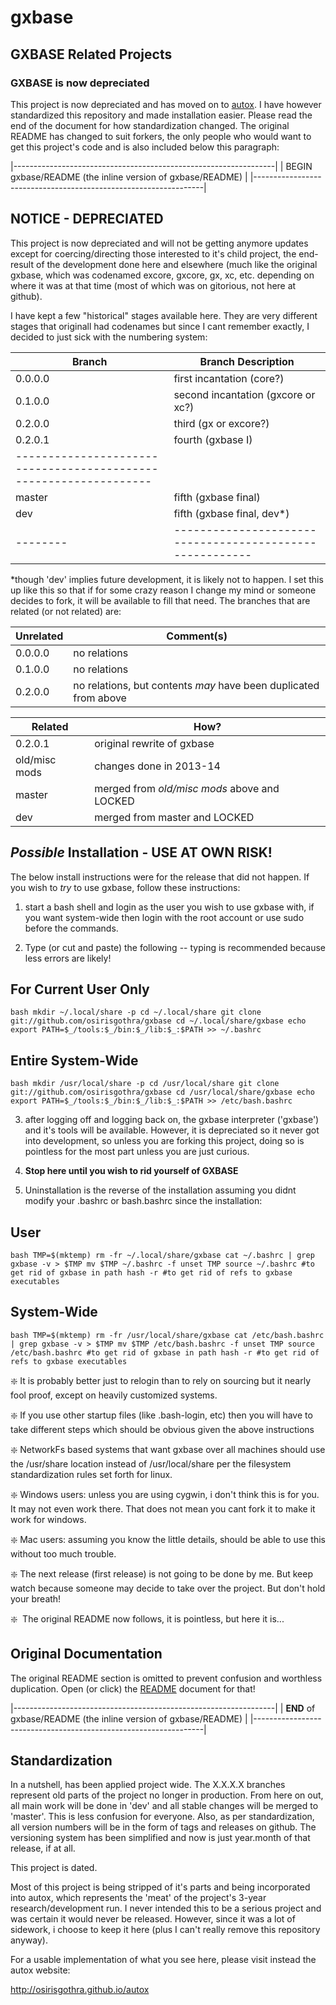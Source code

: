 <h1>gxbase</h1>
<h2>GXBASE Related Projects</h2>
<h3>GXBASE is now depreciated</h3>

This project is now depreciated and has moved on to [autox](http://osirisgothra.github.io/autox). I have however
standardized this repository and made installation easier. Please read the end
of the document for how standardization changed. The original README has changed
to suit forkers, the only people who would want to get this project's code
and is also included below this paragraph:

|-----------------------------------------------------------------|
| BEGIN gxbase/README (the inline version of gxbase/README) |
|-----------------------------------------------------------------|
	

NOTICE - DEPRECIATED
--------------------

This project is now depreciated and will not be getting
anymore updates except for coercing/directing those interested
to it's child project, the end-result of the development done 
here and elsewhere (much like the original gxbase, which was
codenamed excore, gxcore, gx, xc, etc. depending on where it
was at that time (most of which was on gitorious, not here at
github).

I have kept a few "historical" stages available here. They are
very different stages that originall had codenames but since I
cant remember exactly, I decided to just sick with the numbering
system:

| Branch | Branch Description
|--------|--------------------------------------------------------|
|0.0.0.0 | first incantation (core?)                              |
|0.1.0.0 | second incantation (gxcore or xc?)                     |
|0.2.0.0 | third (gx or excore?)                                  |
|0.2.0.1 | fourth (gxbase I)                                      |
|-----------------------------------------------------------------|
|master  | fifth (gxbase final)                                   |
|dev     | fifth (gxbase final, dev*)                             |
|--------|--------------------------------------------------------|
*though 'dev' implies future development, it is likely not to happen. I set this up like this so that if for some
crazy reason I change my mind or someone decides to fork, it will be available to fill that need. The branches that
are related (or not related) are:


Unrelated | Comment(s)
----------|-----------------------------------------------------------------------------------------
0.0.0.0   | no relations
0.1.0.0   | no relations
0.2.0.0   | no relations, but contents *may* have been duplicated from above


Related      | How?
-------------|--------------------------------------------------------------------------------------------------------------
0.2.0.1      |original rewrite of gxbase
old/misc mods|changes done in 2013-14
master       |merged from *old/misc mods* above and LOCKED
dev          |merged from master and LOCKED


*Possible* Installation - USE AT OWN RISK!
----------------------------------------------------------------------------------------------------------------------------

The below install instructions were for the release that did not happen. If you wish to *try* to use gxbase, follow
these instructions:

1) start a bash shell and login as the user you wish to use gxbase with, if you want system-wide then
   login with the root account or use sudo before the commands.

2) Type (or cut and paste) the following -- typing is recommended because less errors are likely!


For Current User Only
---------------------
``bash
mkdir ~/.local/share -p
cd ~/.local/share
git clone git://github.com/osirisgothra/gxbase
cd ~/.local/share/gxbase
echo export PATH=$_/tools:$_/bin:$_/lib:$_:$PATH >> ~/.bashrc
``

Entire System-Wide
------------------
``bash
mkdir /usr/local/share -p
cd /usr/local/share
git clone git://github.com/osirisgothra/gxbase
cd /usr/local/share/gxbase
echo export PATH=$_/tools:$_/bin:$_/lib:$_:$PATH >> /etc/bash.bashrc
``

3) after logging off and logging back on, the gxbase interpreter ('gxbase') and it's tools
will be available. However, it is depreciated so it never got into development, so unless
you are forking this project, doing so is pointless for the most part unless you are
just curious.

4) **Stop here until you wish to rid yourself of GXBASE**

5) Uninstallation is the reverse of the installation
   assuming you didnt modify your .bashrc or bash.bashrc since
   the installation:

User
----
``bash
TMP=$(mktemp)
rm -fr ~/.local/share/gxbase
cat ~/.bashrc | grep gxbase -v > $TMP
mv $TMP ~/.bashrc -f
unset TMP
source ~/.bashrc #to get rid of gxbase in path
hash -r #to get rid of refs to gxbase executables
``

System-Wide
-----------
``bash
TMP=$(mktemp)
rm -fr /usr/local/share/gxbase
cat /etc/bash.bashrc | grep gxbase -v > $TMP
mv $TMP /etc/bash.bashrc -f
unset TMP
source /etc/bash.bashrc #to get rid of gxbase in path
hash -r #to get rid of refs to gxbase executables
``

:sparkle:&nbsp;It is probably better just to relogin than to rely on sourcing but
it nearly fool proof, except on heavily customized systems.

:sparkle:&nbsp;If you use other startup files (like .bash-login, etc) then you will
have to take different steps which should be obvious given the above instructions

:sparkle:&nbsp;NetworkFs based systems that want gxbase over all machines should use
the /usr/share location instead of /usr/local/share per the filesystem standardization
rules set forth for linux.

:sparkle:&nbsp;Windows users: unless you are using cygwin, i don't think this is
for you. It may not even work there. That does not mean you cant fork it to make
it work for windows.

:sparkle:&nbsp;Mac users: assuming you know the little details, should be able to
use this without too much trouble.

:sparkle:&nbsp;The next release (first release) is not going to be done by me. But keep
watch because someone may decide to take over the project. But don't hold your breath!

:sparkle:&nbsp; The original README now follows, it is pointless, but here it is...


Original Documentation
----------------------------------------------------------------------
The original README section is omitted to prevent confusion and worthless
duplication. Open (or click) the [README](http://github.com/osirisgothra/gxbase/blob/master/README) document for that!

|-----------------------------------------------------------------|
| **END** of gxbase/README (the inline version of gxbase/README) |
|-----------------------------------------------------------------|


Standardization
---------------

In a nutshell, has been applied project wide. The X.X.X.X branches represent old parts of the project
no longer in production. From here on out, all main work will be done in 'dev' and all stable changes will be 
merged to 'master'. This is less confusion for everyone. Also, as per standardization, all version numbers will be in
the form of tags and releases on github. The versioning system has been simplified and now is just year.month of that
release, if at all.

This project is dated.

Most of this project is being stripped of it's parts and being incorporated into autox, which represents the 'meat'
of the project's 3-year research/development run. I never intended this to be a serious project and was certain
it would never be released. However, since it was a lot of sidework, i choose to keep it here (plus I can't really
remove this repository anyway).

For a usable implementation of what you see here, please visit instead the autox website:

http://osirisgothra.github.io/autox


